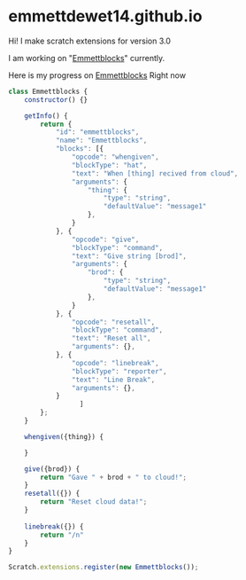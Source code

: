 # emmettdewet14.github.io

Hi! I make scratch extensions for version 3.0

I am working on "<a href="Emmettblocks.js">Emmettblocks</a>" currently.

Here is my progress on <a href="Emmettblocks.js">Emmettblocks</a> Right now
```javascript
class Emmettblocks {
	constructor() {}

	getInfo() {
		return {
			"id": "emmettblocks",
			"name": "Emmettblocks",
			"blocks": [{
				"opcode": "whengiven",
				"blockType": "hat",
				"text": "When [thing] recived from cloud",
				"arguments": {
					"thing": {
						"type": "string",
						"defaultValue": "message1"
					},
				}
			}, {
				"opcode": "give",
				"blockType": "command",
				"text": "Give string [brod]",
				"arguments": {
					"brod": {
						"type": "string",
						"defaultValue": "message1"
					},
				}
			}, {
				"opcode": "resetall",
				"blockType": "command",
				"text": "Reset all",
				"arguments": {},
			}, {
				"opcode": "linebreak",
				"blockType": "reporter",
				"text": "Line Break",
				"arguments": {},
			}
				  ]
		};
	}

	whengiven({thing}) {

	}

	give({brod}) {
		return "Gave " + brod + " to cloud!";
	}
	resetall({}) {
		return "Reset cloud data!";
	}
	
	linebreak({}) {
		return "/n"
	}
}

Scratch.extensions.register(new Emmettblocks());
```
